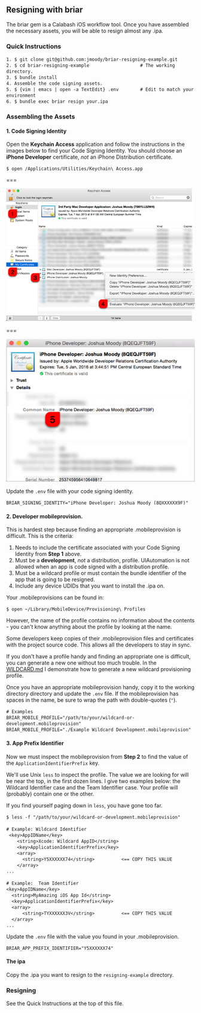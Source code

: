 ## Resigning with briar

The briar gem is a Calabash iOS workflow tool.  Once you have assembled the necessary assets, you will be able to resign almost any .ipa.

### Quick Instructions

```
1. $ git clone git@github.com:jmoody/briar-resigning-example.git
2. $ cd briar-resigning-example                   # The working directory.
3. $ bundle install
4. Assemble the code signing assets.
5. $ {vim | emacs | open -a TextEdit} .env        # Edit to match your environment
6. $ bundle exec briar resign your.ipa
```

### Assembling the Assets

#### 1. Code Signing Identity

Open the **Keychain Access** application and follow the instructions in the images below to find your Code Signing Identity.  You should choose an **iPhone Developer** certificate, _not_ an iPhone Distribution certificate.

```
$ open /Applications/Utilities/Keychain\ Access.app
```
===

![keychain-access](./png/readme/keychain-access.png)

===

![codesigning-identity](./png/readme/codesigning-identity.png)

Update the `.env` file with your code signing identity.

```
BRIAR_SIGNING_IDENTITY="iPhone Developer: Joshua Moody (8QXXXXXX9F)"
```

#### 2. Developer mobileprovision.

This is hardest step because finding an appropriate .mobileprovision is difficult.  This is the criteria:

1. Needs to include the certificate associated with your Code Signing Identity from **Step 1** above.
2. Must be a **development**, _not_ a distribution, profile.  UIAutomation is not allowed when an app is code signed with a distribution profile.
3. Must be a wildcard profile or must contain the bundle identifier of the app that is going to be resigned.
4. Include any device UDIDs that you want to install the .ipa on.


Your .mobileprovisions can be found in:

```
$ open ~/Library/MobileDevice/Provisioning\ Profiles
```

However, the name of the profile contains no information about the contents - you can't know anything about the profile by looking at the name.

Some developers keep copies of their .mobileprovision files and certificates with the project source code.  This allows all the developers to stay in sync.

If you don't have a profile handy and finding an appropriate one is difficult, you can generate a new one without too much trouble.   In the [WILDCARD.md](WILDCARD.md) I demonstrate how to generate a new wildcard provisioning profile.

Once you have an appropriate mobileprovision handy, copy it to the working directory directory and update the `.env` file.  If the mobileprovision has spaces in the name, be sure to wrap the path with double-quotes (`"`). 

```
# Examples
BRIAR_MOBILE_PROFILE="/path/to/your/wildcard-or-development.mobileprovision"
BRIAR_MOBILE_PROFILE="./Example Wildcard Development.mobileprovision"
```

#### 3. App Prefix Identifier

Now we must inspect the mobileprovision from **Step 2** to find the value of the `ApplicationIdentifierPrefix` key.

We'll use Unix `less` to inspect the profile.  The value we are looking for will be near the top, in the first dozen lines.  I give two examples below: the Wildcard Identifier case and the Team Identifier case.  Your profile will (probably) contain one or the other.  

If you find yourself paging down in `less`, you have gone too far.

```
$ less -f "/path/to/your/wildcard-or-development.mobileprovision"

# Example: Wildcard Identifier
 <key>AppIDName</key>
    <string>Xcode: Wildcard AppID</string>
    <key>ApplicationIdentifierPrefix</key>
    <array>
      <string>Y5XXXXXX74</string>          <== COPY THIS VALUE
    </array>
...

# Example:  Team Identifier
<key>AppIDName</key>
  <string>MyAmazing iOS App Id</string>
  <key>ApplicationIdentifierPrefix</key>
  <array>
      <string>TYXXXXXX3V</string>          <== COPY THIS VALUE
  </array>
...
```

Update the `.env` file with the value you found in your .mobileprovision.

```
BRIAR_APP_PREFIX_IDENTIFIER="Y5XXXXXX74"
```

#### The ipa

Copy the .ipa you want to resign to the `resigning-example` directory.

### Resigning

See the Quick Instructions at the top of this file.


 
